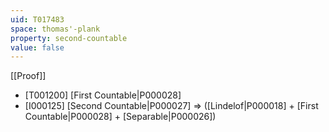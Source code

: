 ```yaml
---
uid: T017483
space: thomas'-plank
property: second-countable
value: false
---
```

[[Proof]]

* [T001200] [First Countable|P000028]
* [I000125] [Second Countable|P000027] => ([Lindelof|P000018] + [First Countable|P000028] + [Separable|P000026])

